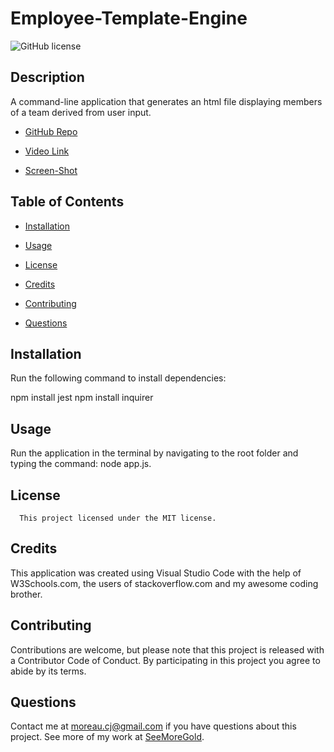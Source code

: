 # Employee-Template-Engine
![GitHub license](https://img.shields.io/badge/license-MIT-blue.svg)

## Description

A command-line application that generates an html file displaying members of a team derived from user input.

* [GitHub Repo](https://github.com/SeeMoreGold/Employee-Template-Engine)

* [Video Link](https://youtu.be/Wx26AAJiTI0)

* [Screen-Shot](/images/screenshot.png)


## Table of Contents

* [Installation](#installation)

* [Usage](#usage)

* [License](#license)

* [Credits](#credits)

* [Contributing](#contribute)

* [Questions](#questions)

## Installation

Run the following command to install dependencies:

npm install jest
npm install inquirer

## Usage

Run the application in the terminal by navigating to the root folder and typing the command: node app.js.

## License
      
      This project licensed under the MIT license.

## Credits

This application was created using Visual Studio Code with the help of W3Schools.com, the users of stackoverflow.com and my awesome coding brother.

## Contributing

Contributions are welcome, but please note that this project is released with a Contributor Code of Conduct. By participating in this project you agree to abide by its terms.

## Questions

Contact me at moreau.cj@gmail.com if you have questions about this project.
See more of my work at [SeeMoreGold](https://github.com/SeeMoreGold/).
